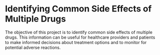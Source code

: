 # Identifying Common Side Effects of Multiple Drugs
The objective of this project is to identify common side effects of multiple drugs. This information can be useful for healthcare providers and patients to make informed decisions about treatment options and to monitor for potential adverse reactions.
